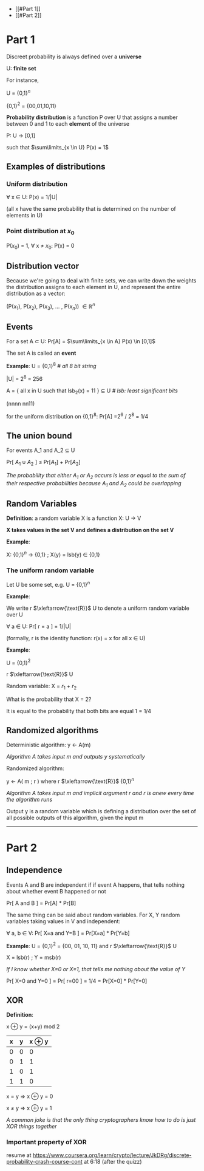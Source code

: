 - [[#Part 1]]
- [[#Part 2]]

# Part 1

Discreet probability is always defined over a **universe**

U: **finite set**

For instance, 

   U = {0,1}$^n$

   {0,1}$^2$ = {00,01,10,11}

**Probability distribution** is a function P over U that assigns a number between 0 and 1 to each **element** of the universe

   P: U $\rightarrow$ \[0,1]

   such that    $\sum\limits_{x \in U} P(x) = 1$

## Examples of distributions

### Uniform distribution

   $\forall$ x $\in$ U:    P(x) = 1/|U|

(all x have the same probability that is determined on the number of elements in U)

### Point distribution at $x_0$

   P($x_0$) = 1,    $\forall$ x $\neq$ $x_0$:  P(x) = 0

## Distribution vector

Because we're going to deal with finite sets, we can write down the weights the distribution assigns to each element in U, and represent the entire distribution as a vector:

   (P($x_1$), P($x_2$), P($x_3$), ... , P($x_n$))  $\in \mathbb{R}^n$ 

## Events

For a set  A $\subset$ U:    Pr\[A] = $\sum\limits_{x \in A} P(x) \in [0,1]$

The set A is called an **event**

**Example**:    U = {0,1}$^8$    *# all 8 bit string*

   |U| = $2^8$ = 256

   A = { all x in U such that lsb$_2$(x) = 11 }    $\subseteq$ U    *# lsb: least significant bits*

(nnnn nn11)

for the uniform distribution on {0,1}$^8$: Pr\[A] =2$^6$ / 2$^8$ = 1/4

## The union bound

For events A_1 and A_2  $\subseteq$ U

   Pr\[ $A_1 \cup A_2$ ] $\leq$ Pr\[$A_1$] + Pr\[$A_2$]

*The probability that either $A_1$ or $A_2$ occurs is less or equal to the sum of their respective probabilities because $A_1$ and $A_2$ could be overlapping*

## Random Variables

**Definition**: a random variable X is a function    X: U $\rightarrow$ V

**X takes values in the set V and defines a distribution on the set V**

**Example**: 

   X: {0,1}$^n$ $\rightarrow$ {0,1}    ;    X(y) = lsb(y)  $\in$ {0,1}

### The uniform random variable

Let U be some set, e.g.  U = {0,1}$^n$

**Example**:

We write  r $\xleftarrow{\text{R}}$ U  to denote a uniform random variable over U

   $\forall$ a $\in$ U:  Pr\[ r = a ] = 1/|U|

(formally, r is the identity function:    r(x) = x    for all x $\in$ U)

**Example**:

   U = {0,1}$^2$

   r $\xleftarrow{\text{R}}$ U

Random variable:    X = $r_1$ + $r_2$

What is the probability that X = 2?

It is equal to the probability that both bits are equal 1 = 1/4

## Randomized algorithms

Deterministic algorithm:  y $\leftarrow$ A(m)

*Algorithm A takes input m and outputs y systematically*

Randomized algorithm:

   y $\leftarrow$ A( m ; r )    where    r $\xleftarrow{\text{R}}$ {0,1}$^n$

*Algorithm A takes input m and implicit argument r and r is anew every time the algorithm runs*

Output y is a random variable which is defining a distribution over the set of all possible outputs of this algorithm, given the input m
___
# Part 2

## Independence

Events A and B are independent if if event A happens, that tells nothing about whether event B happened or not

   Pr\[ A and B ] = Pr\[A] \* Pr\[B]

The same thing can be said about random variables. For X, Y random variables taking values in V and independent: 

   $\forall$ a, b $\in$ V:    Pr\[ X=a and Y=B ] = Pr\[X=a] \* Pr\[Y=b]

**Example**:    U = {0,1}$^2$ = {00, 01, 10, 11}    and    r $\xleftarrow{\text{R}}$ U

   X = lsb(r)   ;   Y = msb(r)

*If I know whether X=0 or X=1, that tells me nothing about the value of Y*

   Pr\[ X=0 and Y=0 ] = Pr\[ r=00 ] = 1/4 = Pr\[X=0] \* Pr\[Y=0]

## XOR

**Definition**:

   x $\oplus$ y = (x+y) mod 2

| x   | y   | x $\oplus$ y |
| --- | --- | ------------ |
| 0   | 0   | 0            |
| 0   | 1   | 1            |
| 1   | 0   | 1            |
| 1   | 1   | 0            |

   x = y $\Rightarrow$ x $\oplus$ y = 0

   x $\neq$ y $\Rightarrow$ x $\oplus$ y = 1

*A common joke is that the only thing cryptographers know how to do is just XOR things together*

### Important property of XOR

resume at https://www.coursera.org/learn/crypto/lecture/JkDRg/discrete-probability-crash-course-cont at 6:18 (after the quizz)